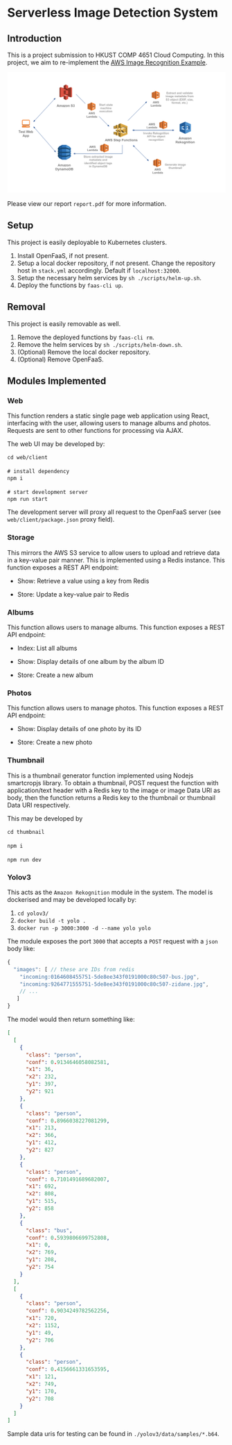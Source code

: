 # Serverless Image Detection System

## Introduction

This is a project submission to HKUST COMP 4651 Cloud Computing. In this project, we aim to re-implement the [AWS Image Recognition Example](https://github.com/aws-samples/lambda-refarch-imagerecognition).

![](https://raw.githubusercontent.com/aws-samples/lambda-refarch-imagerecognition/master/images/photo-processing-backend-diagram.png)

Please view our report `report.pdf` for more information.

## Setup

This project is easily deployable to Kubernetes clusters.

1. Install OpenFaaS, if not present.
2. Setup a local docker repository, if not present. Change the repository host in `stack.yml` accordingly. Default if `localhost:32000`.
3. Setup the necessary helm services by `sh ./scripts/helm-up.sh`.
4. Deploy the functions by `faas-cli up`.

## Removal

This project is easily removable as well.

1. Remove the deployed functions by `faas-cli rm`.
2. Remove the helm services by `sh ./scripts/helm-down.sh`.
3. (Optional) Remove the local docker repository.
4. (Optional) Remove OpenFaaS.

## Modules Implemented

### Web

This function renders a static single page web application using React, interfacing with the user, allowing users to manage albums and photos. Requests are sent to other functions for processing via AJAX.

The web UI may be developed by:

```shell script
cd web/client

# install dependency
npm i

# start development server
npm run start
```

The development server will proxy all request to the OpenFaaS server (see `web/client/package.json` proxy field).

### Storage

This mirrors the AWS S3 service to allow users to upload and retrieve data in a key-value pair manner. This is implemented using a Redis instance. This function exposes a REST API endpoint:

- Show: Retrieve a value using a key from Redis

- Store: Update a key-value pair to Redis

### Albums

This function allows users to manage albums. This function exposes a REST API endpoint:

- Index: List all albums

- Show: Display details of one album by the album ID

- Store: Create a new album

### Photos

This function allows users to manage photos. This function exposes a REST API endpoint:

- Show: Display details of one photo by its ID

- Store: Create a new photo

### Thumbnail

This is a thumbnail generator function implemented using Nodejs smartcropjs library. To obtain a thumbnail, POST request the function with application/text header with a Redis key to the image or image Data URI as body, then the function returns a Redis key to the thumbnail or thumbnail Data URI respectively.

This may be developed by

```shell script
cd thumbnail

npm i

npm run dev
```

### Yolov3

This acts as the `Amazon Rekognition` module in the system. The model is dockerised and may be developed locally by:

1. `cd yolov3/`
2. `docker build -t yolo .`
3. `docker run -p 3000:3000 -d --name yolo yolo`

The module exposes the port `3000` that accepts a `POST` request with a `json` body like:

```javascript
{
  "images": [ // these are IDs from redis
    "incoming:0164608455751-5de8ee343f0191000c80c507-bus.jpg",
    "incoming:9264771555751-5de8ee343f0191000c80c507-zidane.jpg",
    // ...
   ]
}
```

The model would then return something like:

```json
[
  [
    {
      "class": "person",
      "conf": 0.9134646058082581,
      "x1": 36,
      "x2": 232,
      "y1": 397,
      "y2": 921
    },
    {
      "class": "person",
      "conf": 0.8966038227081299,
      "x1": 213,
      "x2": 366,
      "y1": 412,
      "y2": 827
    },
    {
      "class": "person",
      "conf": 0.7101491689682007,
      "x1": 692,
      "x2": 808,
      "y1": 515,
      "y2": 858
    },
    {
      "class": "bus",
      "conf": 0.5939806699752808,
      "x1": 0,
      "x2": 769,
      "y1": 208,
      "y2": 754
    }
  ],
  [
    {
      "class": "person",
      "conf": 0.9034249782562256,
      "x1": 720,
      "x2": 1152,
      "y1": 49,
      "y2": 706
    },
    {
      "class": "person",
      "conf": 0.4156661331653595,
      "x1": 121,
      "x2": 749,
      "y1": 170,
      "y2": 708
    }
  ]
]
```

Sample data uris for testing can be found in `./yolov3/data/samples/*.b64`.
